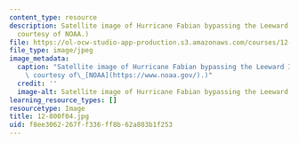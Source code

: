 ```yaml
---
content_type: resource
description: Satellite image of Hurricane Fabian bypassing the Leeward Islands. (Image
  courtesy of NOAA.)
file: https://ol-ocw-studio-app-production.s3.amazonaws.com/courses/12-800-fluid-dynamics-of-the-atmosphere-and-ocean-fall-2004/f8ee3062267ff336ff8b62a803b1f253_12-800f04.jpg
file_type: image/jpeg
image_metadata:
  caption: "Satellite image of Hurricane Fabian bypassing the Leeward Islands. (Image\
    \ courtesy of\_[NOAA](https://www.noaa.gov/).)"
  credit: ''
  image-alt: Satellite image of Hurricane Fabian bypassing the Leeward Islands.
learning_resource_types: []
resourcetype: Image
title: 12-800f04.jpg
uid: f8ee3062-267f-f336-ff8b-62a803b1f253
---
```

